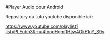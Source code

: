 #Player Audio pour Android

Repository du tuto youtube disponible ici :

https://www.youtube.com/playlist?list=PLEubh3Rmu4tnodHgmj1Htw4OkE1uY_S9v